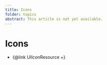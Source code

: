 ```yaml
---
title: Icons
folder: topics
abstract: This article is not yet available.
---
```


# Icons

- {@link UIIconResource +}
